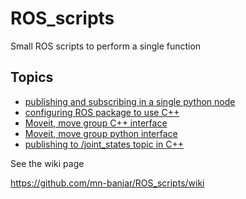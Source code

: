 # ROS_scripts

Small ROS scripts to perform a single function

## Topics

* [publishing and subscribing in a single python node](https://github.com/mn-banjar/ROS_scripts/wiki/Publisher-&-subscriber-in-one-python-script)
* [configuring ROS package to use C++](https://github.com/mn-banjar/ROS_scripts/wiki/Configuring-Cpp,-owi-package)
* [Moveit, move group C++ interface](https://github.com/mn-banjar/ROS_scripts/wiki/Moveit-move-groupe-cpp-interface)
* [Moveit, move group python interface](https://github.com/mn-banjar/ROS_scripts/wiki/Moveit-move-group-python-interface)
* [publishing to /joint_states topic in C++](https://github.com/mn-banjar/ROS_scripts/wiki/publish-to--joint_states-topic-in-cpp)


See the wiki page 

https://github.com/mn-banjar/ROS_scripts/wiki
